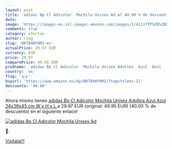 ```yaml
---
layout: post
title: 'adidas Bp Cl Adicolor  Mochila Unisex Ad al 40.00 % de descuento'
date: 
image: 'https://images-eu.ssl-images-amazon.com/images/I/41JJ7TP%2B%2BbL._SL200_.jpg'
comments: true
category: ofertas
author: ring
slug: 'B0784WY8M2-es'
actualPrice: 29.97 EUR
currency: EUR
price: 29.97
comparePrice: 49.95 EUR
prodname: 'adidas Bp Cl Adicolor  Mochila Unisex Adultos  Azul  Azul   24x36x45 cm  W x H x L '
country: 'es'
flag: '🇪🇸'
buyurl: 'https://www.amazon.es/dp/B0784WY8M2/?tag=tolees-21'
descuento: '40.00'
---
```


Ahora mismo tienes [adidas Bp Cl Adicolor  Mochila Unisex Adultos  Azul  Azul   24x36x45 cm  W x H x L ](https://www.amazon.es/dp/B0784WY8M2/?tag=tolees-21) a 29.97 EUR (original: 49.95 EUR) (40.00 %  de descuento) en el siguiente enlace!

[![adidas Bp Cl Adicolor  Mochila Unisex Ad](https://images-eu.ssl-images-amazon.com/images/I/41JJ7TP%2B%2BbL._SL200_.jpg)](https://www.amazon.es/dp/B0784WY8M2/?tag=tolees-21)

🔎:


[Visítala!!!](https://www.amazon.es/dp/B0784WY8M2/?tag=tolees-21)
